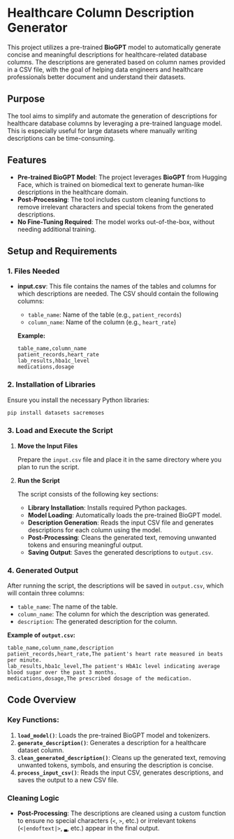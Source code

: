 
# Healthcare Column Description Generator

This project utilizes a pre-trained **BioGPT** model to automatically generate concise and meaningful descriptions for healthcare-related database columns. The descriptions are generated based on column names provided in a CSV file, with the goal of helping data engineers and healthcare professionals better document and understand their datasets.

## Purpose

The tool aims to simplify and automate the generation of descriptions for healthcare database columns by leveraging a pre-trained language model. This is especially useful for large datasets where manually writing descriptions can be time-consuming.

## Features

- **Pre-trained BioGPT Model**: The project leverages **BioGPT** from Hugging Face, which is trained on biomedical text to generate human-like descriptions in the healthcare domain.
- **Post-Processing**: The tool includes custom cleaning functions to remove irrelevant characters and special tokens from the generated descriptions.
- **No Fine-Tuning Required**: The model works out-of-the-box, without needing additional training.

## Setup and Requirements

### 1. Files Needed

- **input.csv**: This file contains the names of the tables and columns for which descriptions are needed. The CSV should contain the following columns:
    - `table_name`: Name of the table (e.g., `patient_records`)
    - `column_name`: Name of the column (e.g., `heart_rate`)

    **Example:**

    ```csv
    table_name,column_name
    patient_records,heart_rate
    lab_results,hba1c_level
    medications,dosage
    ```

### 2. Installation of Libraries

Ensure you install the necessary Python libraries:

```bash
pip install datasets sacremoses
```


### 3. Load and Execute the Script

1. **Move the Input Files**

   Prepare the `input.csv` file and place it in the same directory where you plan to run the script.

2. **Run the Script**

   The script consists of the following key sections:

   - **Library Installation**: Installs required Python packages.
   - **Model Loading**: Automatically loads the pre-trained BioGPT model.
   - **Description Generation**: Reads the input CSV file and generates descriptions for each column using the model.
   - **Post-Processing**: Cleans the generated text, removing unwanted tokens and ensuring meaningful output.
   - **Saving Output**: Saves the generated descriptions to `output.csv`.

### 4. Generated Output

After running the script, the descriptions will be saved in `output.csv`, which will contain three columns:

- `table_name`: The name of the table.
- `column_name`: The column for which the description was generated.
- `description`: The generated description for the column.

**Example of `output.csv`:**

```csv
table_name,column_name,description
patient_records,heart_rate,The patient's heart rate measured in beats per minute.
lab_results,hba1c_level,The patient's HbA1c level indicating average blood sugar over the past 3 months.
medications,dosage,The prescribed dosage of the medication.
```

## Code Overview

### Key Functions:

1. **`load_model()`**: Loads the pre-trained BioGPT model and tokenizers.
2. **`generate_description()`**: Generates a description for a healthcare dataset column.
3. **`clean_generated_description()`**: Cleans up the generated text, removing unwanted tokens, symbols, and ensuring the description is concise.
4. **`process_input_csv()`**: Reads the input CSV, generates descriptions, and saves the output to a new CSV file.

### Cleaning Logic

- **Post-Processing**: The descriptions are cleaned using a custom function to ensure no special characters (`<`, `>`, etc.) or irrelevant tokens (`<|endoftext|>`, `▃`, etc.) appear in the final output.